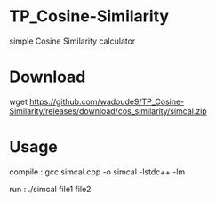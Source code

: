 # TP_Cosine-Similarity
simple Cosine Similarity calculator

# Download
wget https://github.com/wadoude9/TP_Cosine-Similarity/releases/download/cos_similarity/simcal.zip


# Usage
 compile : gcc simcal.cpp -o simcal -lstdc++ -lm

 run : ./simcal file1 file2
